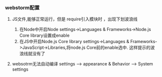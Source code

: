 ### webstorm配置

  1. JS文件,能够正常运行，但是 require引入模块时 ，出现下划波浪线

      1) 在Node中开启Node
      settings->Languages & Frameworks->Node.js Core library设置成enable
      2) 在JS中开启Node.js Core library
      settings->Languages & Frameworks->JavaScript->Libraries,将node.js Core前的enable选中.
      这样提示的波浪线就没有了

  2. websotrm无法自动编译
      settings --> appearance & Behavior --> System settings
